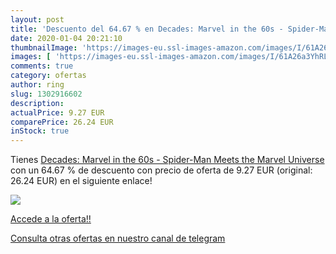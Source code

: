 ```yaml
---
layout: post
title: 'Descuento del 64.67 % en Decades: Marvel in the 60s - Spider-Man '
date: 2020-01-04 20:21:10
thumbnailImage: 'https://images-eu.ssl-images-amazon.com/images/I/61A26a3YhRL._SL200_.jpg'
images: [ 'https://images-eu.ssl-images-amazon.com/images/I/61A26a3YhRL._SL200_.jpg' ]
comments: true
category: ofertas
author: ring
slug: 1302916602
description:
actualPrice: 9.27 EUR
comparePrice: 26.24 EUR
inStock: true
---
```


Tienes [Decades: Marvel in the 60s - Spider-Man Meets the Marvel Universe](https://www.amazon.es/dp/1302916602/?tag=redken-21) con un 64.67 % de descuento con precio de oferta de 9.27 EUR (original: 26.24 EUR) en el siguiente enlace!

[![](https://images-eu.ssl-images-amazon.com/images/I/61A26a3YhRL._SL200_.jpg)](https://www.amazon.es/dp/1302916602/?tag=redken-21)

[Accede a la oferta!!](https://www.amazon.es/dp/1302916602/?tag=redken-21)

[Consulta otras ofertas en nuestro canal de telegram](https://t.me/s/ofertas25)
